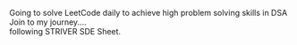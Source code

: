 Going to solve LeetCode daily to achieve high problem solving skills in DSA <br>
Join to my journey....<br>
following STRIVER SDE Sheet.

